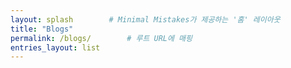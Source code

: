 ```yaml
---
layout: splash        # Minimal Mistakes가 제공하는 '홈' 레이아웃
title: "Blogs"
permalink: /blogs/        # 루트 URL에 매핑
entries_layout: list
---
```

